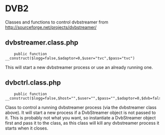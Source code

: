 DVB2
====

Classes and functions to control dvbstreamer from http://sourceforge.net/projects/dvbstreamer/

dvbstreamer.class.php
---------------------

````
    public function __construct($logg=false,$adaptor=0,$user="tvc",$pass="tvc")
````

This will start a new dvbstreamer process or use an already running one.


dvbctrl.class.php
-----------------

````
    public function __construct($logg=false,$host="",$user="",$pass="",$adaptor=0,$dvb=false)
````

Class to control a running dvbstreamer process (via the dvbstreamer class
above). It will start a new process if a DvbStreamer object is not passed to
it. This is probably not what you want, so instantiate a DvbStreamer object
first and pass it to the class, as this class will kill any dvbstreamer
process it starts when it closes.
